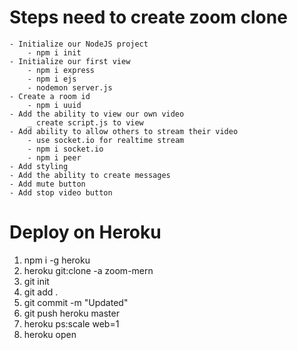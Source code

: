 # Steps need to create zoom clone

    - Initialize our NodeJS project 
        - npm i init
    - Initialize our first view
        - npm i express
        - npm i ejs
        - nodemon server.js
    - Create a room id
        - npm i uuid
    - Add the ability to view our own video
        _ create script.js to view
    - Add ability to allow others to stream their video
        - use socket.io for realtime stream
        - npm i socket.io
        - npm i peer
    - Add styling
    - Add the ability to create messages
    - Add mute button
    - Add stop video button

# Deploy on Heroku
1. npm i -g heroku
2. heroku git:clone -a zoom-mern
3. git init
4. git add .
5. git commit -m "Updated"
6. git push heroku master
7. heroku ps:scale web=1
8. heroku open